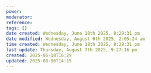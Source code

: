 ```yaml
---
power: 
moderator: 
reference: 
tags: []
date created: Wednesday, June 18th 2025, 8:29:31 pm
date modified: Wednesday, August 6th 2025, 2:05:24 am
time created: Wednesday, June 18th 2025, 8:29:31 pm
last update: Thursday, August 7th 2025, 9:27:16 pm
created: 2025-06-18T16:29
updated: 2025-08-06T14:15
---
```

